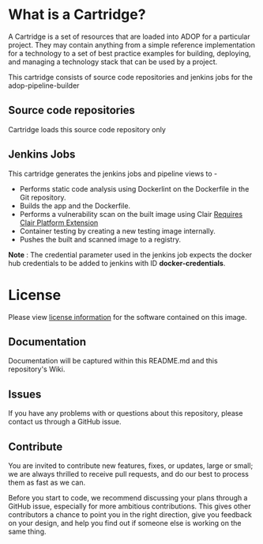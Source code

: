 # What is a Cartridge?

A Cartridge is a set of resources that are loaded into ADOP for a particular project. They may contain anything from a simple reference implementation for a technology to a set of best practice examples for building, deploying, and managing a technology stack that can be used by a project.

This cartridge consists of source code repositories and jenkins jobs for the adop-pipeline-builder 

## Source code repositories

Cartridge loads this source code repository only 

## Jenkins Jobs

This cartridge generates the jenkins jobs and pipeline views to -

* Performs static code analysis using Dockerlint on the Dockerfile in the Git repository.
* Builds the app and the Dockerfile.
* Performs a vulnerability scan on the built image using Clair [Requires Clair Platform Extension](https://github.com/kramos/adop-platform-extension-clair)
* Container testing by creating a new testing image internally.
* Pushes the built and scanned image to a registry.

**Note** : The credential parameter used in the jenkins job expects the docker hub credentials to be added to jenkins with ID **docker-credentials**.

# License
Please view [license information](LICENSE.md) for the software contained on this image.

## Documentation
Documentation will be captured within this README.md and this repository's Wiki.

## Issues
If you have any problems with or questions about this repository, please contact us through a GitHub issue.

## Contribute
You are invited to contribute new features, fixes, or updates, large or small; we are always thrilled to receive pull requests, and do our best to process them as fast as we can.

Before you start to code, we recommend discussing your plans through a GitHub issue, especially for more ambitious contributions. This gives other contributors a chance to point you in the right direction, give you feedback on your design, and help you find out if someone else is working on the same thing.
